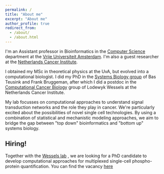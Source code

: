 ```yaml
---
permalink: /
title: "About me"
excerpt: "About me"
author_profile: true
redirect_from: 
  - /about/
  - /about.html
---
```


I'm an Assistant professor in Bioinformatics 
 in the [Computer Science](https://www.cs.vu.nl/) department at the [Vrije Universiteit Amsterdam](https://www.vu.nl). I'm also a guest researcher at the [Netherlands Cancer Institute](https://www.nki.nl/).

I obtained my MSc in theoretical physics at the UvA, but evolved into a computational biologist. I did my PhD in the [Systems Biology group](http://teusinkbruggemanlab.nl/) of Bas Teusink and Frank Bruggeman, after which I did a postdoc in the [Computational Cancer Biology](https://ccb.nki.nl/) group of Lodewyk Wessels at the Netherlands Cancer Institute.

My lab focusses on computational approaches to understand signal transduction networks and the role they play in cancer. We're particularly excited about the possibilities of novel single cell technologies. By using a combination of statistical and mechanistic modeling approaches, we aim to bridge the gap between "top down" bioinformatics and "bottom up" systems biology.

## Hiring!

Together with the [Wessels lab](https://ccb.nki.nl/) , we are looking for a PhD candidate to develop computational approaches for multiplexed single-cell phospho-protein quantification. You can find the vacancy [here](https://workingat.vu.nl/ad/phd-position-in-computational-single-cell-cancer-biology/8zyfar)